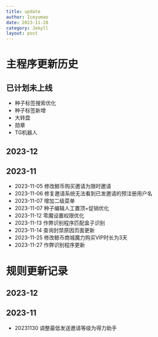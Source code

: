 ```yaml
---
title: update
author: Iceyumao   
date: 2023-11-28
category: Jekyll
layout: post
---
```

# 主程序更新历史
## 已计划未上线
- 种子标签搜索优化
- 种子标签新增
- 大转盘
- 勋章
- TG机器人
## 2023-12
## 2023-11
- 2023-11-05 修改鲸币购买邀请为限时邀请  
- 2023-11-06 修复邀请系统无法看到已发邀请的预注册用户名  
- 2023-11-07 增加二级菜单  
- 2023-11-07 种子编辑人工置顶+促销优化  
- 2023-11-12 零魔设置权限优化
- 2023-11-13 作弊识别程序匹配盒子识别  
- 2023-11-14 查询封禁原因页面更新  
- 2023-11-25 修改鲸币商城魔力购买VIP时长为3天
- 2023-11-27 作弊识别程序更新
# 规则更新记录
## 2023-12
## 2023-11
- 20231130 调整最低发送邀请等级为得力助手